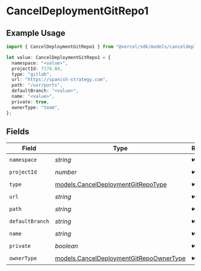 # CancelDeploymentGitRepo1

## Example Usage

```typescript
import { CancelDeploymentGitRepo1 } from "@vercel/sdk/models/canceldeploymentop.js";

let value: CancelDeploymentGitRepo1 = {
  namespace: "<value>",
  projectId: 7174.84,
  type: "gitlab",
  url: "https://spanish-strategy.com",
  path: "/usr/ports",
  defaultBranch: "<value>",
  name: "<value>",
  private: true,
  ownerType: "team",
};
```

## Fields

| Field                                                                                    | Type                                                                                     | Required                                                                                 | Description                                                                              |
| ---------------------------------------------------------------------------------------- | ---------------------------------------------------------------------------------------- | ---------------------------------------------------------------------------------------- | ---------------------------------------------------------------------------------------- |
| `namespace`                                                                              | *string*                                                                                 | :heavy_check_mark:                                                                       | N/A                                                                                      |
| `projectId`                                                                              | *number*                                                                                 | :heavy_check_mark:                                                                       | N/A                                                                                      |
| `type`                                                                                   | [models.CancelDeploymentGitRepoType](../models/canceldeploymentgitrepotype.md)           | :heavy_check_mark:                                                                       | N/A                                                                                      |
| `url`                                                                                    | *string*                                                                                 | :heavy_check_mark:                                                                       | N/A                                                                                      |
| `path`                                                                                   | *string*                                                                                 | :heavy_check_mark:                                                                       | N/A                                                                                      |
| `defaultBranch`                                                                          | *string*                                                                                 | :heavy_check_mark:                                                                       | N/A                                                                                      |
| `name`                                                                                   | *string*                                                                                 | :heavy_check_mark:                                                                       | N/A                                                                                      |
| `private`                                                                                | *boolean*                                                                                | :heavy_check_mark:                                                                       | N/A                                                                                      |
| `ownerType`                                                                              | [models.CancelDeploymentGitRepoOwnerType](../models/canceldeploymentgitrepoownertype.md) | :heavy_check_mark:                                                                       | N/A                                                                                      |